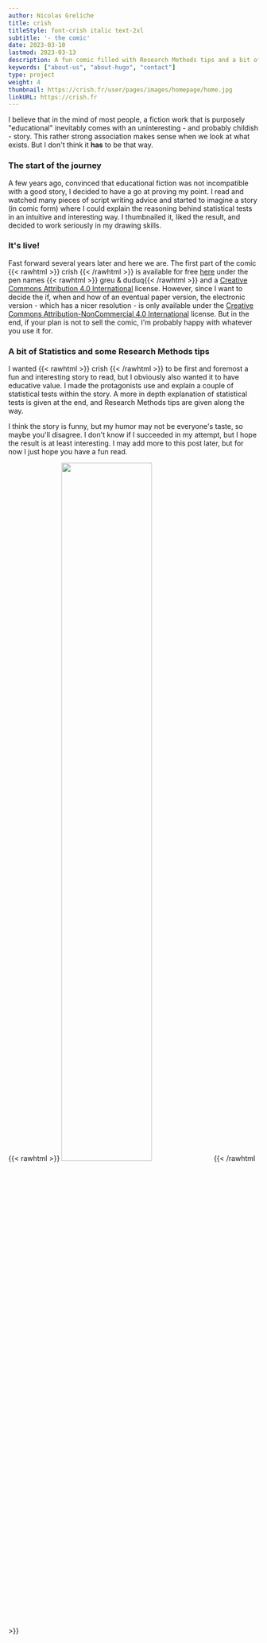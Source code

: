 ```yaml
---
author: Nicolas Greliche
title: crish
titleStyle: font-crish italic text-2xl
subtitle: '- the comic'
date: 2023-03-10
lastmod: 2023-03-13
description: A fun comic filled with Research Methods tips and a bit of Statistics
keywords: ["about-us", "about-hugo", "contact"]
type: project
weight: 4
thumbnail: https://crish.fr/user/pages/images/homepage/home.jpg
linkURL: https://crish.fr
---
```


I believe that in the mind of most people, a fiction work that is purposely "educational" inevitably comes with an uninteresting - and probably childish - story. This rather strong association makes sense when we look at what exists. But I don't think it **has** to be that way.


### The start of the journey

A few years ago, convinced that educational fiction was not incompatible with a good story, I decided to have a go at proving my point. I read and watched many pieces of script writing advice and started to imagine a story (in comic form) where I could explain the reasoning behind statistical tests in an intuitive and interesting way. I thumbnailed it, liked the result, and decided to work seriously in my drawing skills.


### It's live!

Fast forward several years later and here we are. The first part of the comic {{< rawhtml >}} <span class="font-crish italic text-2xl"> crish </span> {{< /rawhtml >}} is available for free [here](https://crish.fr) under the pen names {{< rawhtml >}} <span class="font-crish"> greu & duduq</span>{{< /rawhtml >}} and a [Creative Commons Attribution 4.0 International](http://creativecommons.org/licenses/by/4.0/") license. However, since I want to decide the if, when and how of an eventual paper version, the electronic version - which has a nicer resolution - is only available under the [Creative Commons Attribution-NonCommercial 4.0 International](https://creativecommons.org/licenses/by-nc/4.0/) license. But in the end, if your plan is not to sell the comic, I'm probably happy with whatever you use it for.

### A bit of Statistics and some Research Methods tips
I wanted {{< rawhtml >}} <span class="font-crish italic text-2xl"> crish </span> {{< /rawhtml >}} to be first and foremost a fun and interesting story to read, but I obviously also wanted it to have educative value. I made the protagonists use and explain a couple of statistical tests within the story. A more in depth explanation of statistical tests is given at the end, and Research Methods tips are given along the way.



I think the story is funny, but my humor may not be everyone's taste, so maybe you'll disagree. I don't know if I succeeded in my attempt, but I hope the result is at least interesting. I may add more to this post later, but for now I just hope you have a fun read.

{{< rawhtml >}} <img class="mx-auto" src="/ForBlogPosts-crish2.jpg" width="60%"> {{< /rawhtml >}}